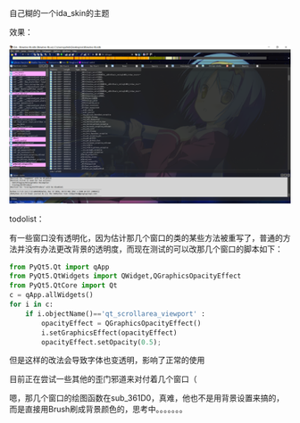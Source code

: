 自己糊的一个ida_skin的主题



效果：

![preview](preview.png)



todolist：

有一些窗口没有透明化，因为估计那几个窗口的类的某些方法被重写了，普通的方法并没有办法更改背景的透明度，而现在测试的可以改那几个窗口的脚本如下：

```python
from PyQt5.Qt import qApp
from PyQt5.QtWidgets import QWidget,QGraphicsOpacityEffect
from PyQt5.QtCore import Qt
c = qApp.allWidgets()
for i in c:
    if i.objectName()=='qt_scrollarea_viewport' :
        opacityEffect = QGraphicsOpacityEffect()
        i.setGraphicsEffect(opacityEffect)
        opacityEffect.setOpacity(0.5);
```

但是这样的改法会导致字体也变透明，影响了正常的使用

目前正在尝试一些其他的歪门邪道来对付着几个窗口（

嗯，那几个窗口的绘图函数在sub_361D0，真难，他也不是用背景设置来搞的，而是直接用Brush刷成背景颜色的，思考中。。。。。。。
